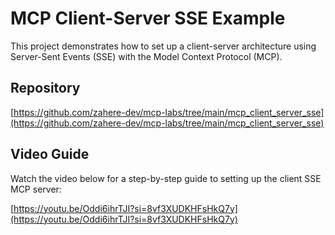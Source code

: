 # MCP Client-Server SSE Example

This project demonstrates how to set up a client-server architecture using Server-Sent Events (SSE) with the Model Context Protocol (MCP).

## Repository

[https://github.com/zahere-dev/mcp-labs/tree/main/mcp_client_server_sse](https://github.com/zahere-dev/mcp-labs/tree/main/mcp_client_server_sse)

## Video Guide

Watch the video below for a step-by-step guide to setting up the client SSE MCP server:

[https://youtu.be/Oddi6ihrTJI?si=8vf3XUDKHFsHkQ7y](https://youtu.be/Oddi6ihrTJI?si=8vf3XUDKHFsHkQ7y)